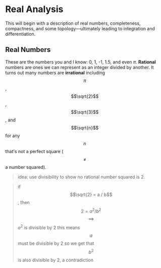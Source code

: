 # Real Analysis

This will begin with a description of real numbers, completeness, compactness, and some topology—ultimately leading to integration and differentiation. 

## Real Numbers

These are the numbers you and I know: 0, 1, -1, 1.5, and even $\pi$. 
**Rational** numbers are ones we can represent as an integer divided by another.
It turns out many numbers are **irrational** including $$\pi$$, $$\sqrt{2}$$, $$\sqrt{3}$$, and $$\sqrt{n}$$ for
any $$n$$ that's not a perfect square ($$\neq$$ a number squared). 

> idea: use divisibility to show no rational number squared is 2. 

>  if $$\sqrt{2} = a / b$$, then $$ 2 = a^2 / b^2$$ $$\implies$$ $a^2$ is divisible by 2
  > this means $$a$$ must be divisible by 2
  > so we get that $$b^2$$ is also divisible by 2, a contradiction


